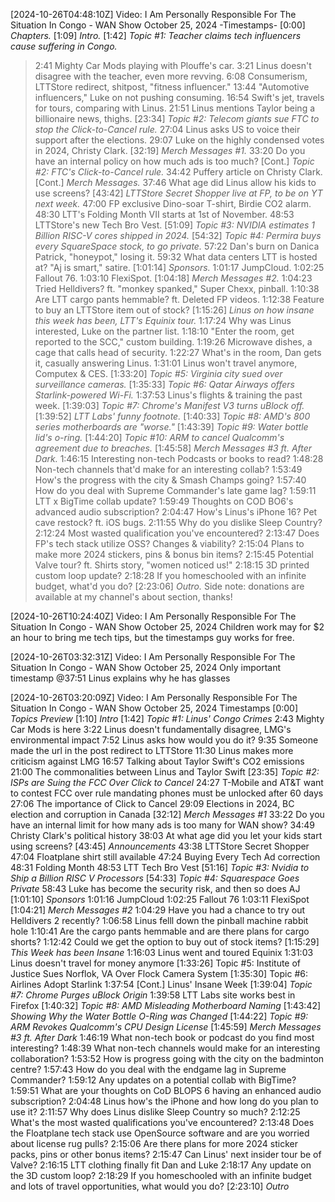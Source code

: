 [2024-10-26T04:48:10Z] Video: I Am Personally Responsible For The Situation In Congo - WAN Show October 25, 2024 
-Timestamps-
[0:00] *Chapters.*
[1:09] *Intro.*
[1:42] *Topic #1: Teacher claims tech influencers cause suffering in Congo.*
   > 2:41 Mighty Car Mods playing with Plouffe's car.
   > 3:21 Linus doesn't disagree with the teacher, even more revving.
   > 6:08 Consumerism, LTTStore redirect, shitpost, "fitness influencer."
   > 13:44 "Automotive influencers," Luke on not pushing consuming.
   > 16:54 Swift's jet, travels for tours, comparing with Linus.
   > 21:51 Linus mentions Taylor being a billionaire news, thighs.
[23:34] *Topic #2: Telecom giants sue FTC to stop the Click-to-Cancel rule.*
   > 27:04 Linus asks US to voice their support after the elections.
   > 29:07 Luke on the highly condensed votes in 2024, Christy Clark.
[32:19] *Merch Messages #1.*
   > 33:20 Do you have an internal policy on how much ads is too much?
[Cont.] *Topic #2: FTC's Click-to-Cancel rule.*
   > 34:42 Puffery article on Christy Clark.
[Cont.] *Merch Messages.*
   > 37:46 What age did Linus allow his kids to use screens?
[43:42] *LTTStore Secret Shopper live at FP, to be on YT next week.*
   > 47:00 FP exclusive Dino-soar T-shirt, Birdie CO2 alarm.
   > 48:30 LTT's Folding Month VII starts at 1st of November.
   > 48:53 LTTStore's new Tech Bro Vest.
[51:09] *Topic #3: NVIDIA estimates 1 Billion RISC-V cores shipped in 2024.*
[54:32] *Topic #4: Permira buys every SquareSpace stock, to go private.*
   > 57:22 Dan's burn on Danica Patrick, "honeypot," losing it.
   > 59:32 What data centers LTT is hosted at? "Aj is smart," satire.
[1:01:14] *Sponsors.*
   > 1:01:17 JumpCloud.
   > 1:02:25 Fallout 76.
   > 1:03:10 FlexiSpot.
[1:04:18] *Merch Messages #2.*
   > 1:04:23 Tried Helldivers? ft. "monkey spanked," Super Chexx, pinball.
   > 1:10:38 Are LTT cargo pants hemmable? ft. Deleted FP videos.
   > 1:12:38 Feature to buy an LTTStore item out of stock?
[1:15:26] *Linus on how insane this week has been, LTT's Equinix tour.*
   > 1:17:24 Why was Linus interested, Luke on the partner list.
   > 1:18:10 "Enter the room, get reported to the SCC," custom building.
   > 1:19:26 Microwave dishes, a cage that calls head of security.
   > 1:22:27 What's in the room, Dan gets it, casually answering Linus.
   > 1:31:01 Linus won't travel anymore, Computex & CES.
[1:33:20] *Topic #5: Virginia city sued over surveillance cameras.*
[1:35:33] *Topic #6: Qatar Airways offers Starlink-powered Wi-Fi.*
   > 1:37:53 Linus's flights & training the past week.
[1:39:03] *Topic #7: Chrome's Manifest V3 turns uBlock off.*
[1:39:52] *LTT Labs' funny footnote.*
[1:40:33] *Topic #8: AMD's 800 series motherboards are "worse."*
[1:43:39] *Topic #9: Water bottle lid's o-ring.*
[1:44:20] *Topic #10: ARM to cancel Qualcomm's agreement due to breaches.*
[1:45:58] *Merch Messages #3 ft. After Dark.*
   > 1:46:15 Interesting non-tech Podcasts or books to read?
   > 1:48:28 Non-tech channels that'd make for an interesting collab?
   > 1:53:49 How's the progress with the city & Smash Champs going?
   > 1:57:40 How do you deal with Supreme Commander's late game lag?
   > 1:59:11 LTT x BigTime collab update?
   > 1:59:49 Thoughts on COD BO6's advanced audio subscription?
   > 2:04:47 How's Linus's iPhone 16? Pet cave restock? ft. iOS bugs.
   > 2:11:55 Why do you dislike Sleep Country?
   > 2:12:24 Most wasted qualification you've encountered?
   > 2:13:47 Does FP's tech stack utilize OSS? Changes & viability?
   > 2:15:04 Plans to make more 2024 stickers, pins & bonus bin items?
   > 2:15:45 Potential Valve tour? ft. Shirts story, "women noticed us!"
   > 2:18:15 3D printed custom loop update?
   > 2:18:28 If you homeschooled with an infinite budget, what'd you do?
[2:23:06] *Outro.*
Side note: donations are available at my channel's about section, thanks!

[2024-10-26T10:24:40Z] Video: I Am Personally Responsible For The Situation In Congo - WAN Show October 25, 2024 
Children work may for $2 an hour to bring me tech tips, but the timestamps guy works for free.

[2024-10-26T03:32:31Z] Video: I Am Personally Responsible For The Situation In Congo - WAN Show October 25, 2024 
Only important timestamp @37:51 Linus explains why he has glasses

[2024-10-26T03:20:09Z] Video: I Am Personally Responsible For The Situation In Congo - WAN Show October 25, 2024 
Timestamps
[0:00] *Topics Preview*
[1:10] *Intro*
[1:42] *Topic #1: Linus' Congo Crimes*
   2:43 Mighty Car Mods is here
   3:22 Linus doesn't fundamentally disagree, LMG's environmental impact
   7:52 Linus asks how would you do it?
   9:35 Someone made the url in the post redirect to LTTStore
   11:30 Linus makes more criticism against LMG
   16:57 Talking about Taylor Swift's CO2 emissions
   21:00 The commonalities between Linus and Taylor Swift
[23:35] *Topic #2: ISPs are Suing the FCC Over Click to Cancel*
   24:27 T-Mobile and AT&T want to contest FCC over rule mandating phones must be unlocked after 60 days
   27:06 The importance of Click to Cancel
   29:09 Elections in 2024, BC election and corruption in Canada
[32:12] *Merch Messages #1*
   33:22 Do you have an internal limit for how many ads is too many for WAN show?
   34:49 Christy Clark's political history
   38:03 At what age did you let your kids start using screens?
[43:45] *Announcements*
   43:38 LTTStore Secret Shopper
   47:04 Floatplane shirt still available
   47:24 Buying Every Tech Ad correction
   48:31 Folding Month
   48:53 LTT Tech Bro Vest
[51:16] *Topic #3: Nvidia to Ship a Billion RISC V Processors*
[54:33] *Topic #4: Squarespace Goes Private*
   58:43 Luke has become the security risk, and then so does AJ
[1:01:10] *Sponsors*
   1:01:16 JumpCloud
   1:02:25 Fallout 76
   1:03:11 FlexiSpot
[1:04:21] *Merch Messages #2*
   1:04:29 Have you had a chance to try out Helldivers 2 recently?
   1:06:58 Linus felll down the pinball machine rabbit hole
   1:10:41 Are the cargo pants hemmable and are there plans for cargo shorts?
   1:12:42 Could we get the option to buy out of stock items?
[1:15:29] *This Week has been Insane*
   1:16:03 Linus went and toured Equinix
   1:31:03 Linus doesn't travel for money anymore
[1:33:26] Topic #5: Institute of Justice Sues Norflok, VA Over Flock Camera System
[1:35:30] Topic #6: Airlines Adopt Starlink
   1:37:54 [Cont.] Linus' Insane Week
[1:39:04] *Topic #7: Chrome Purges uBlock Origin*
   1:39:58 LTT Labs site works best in Firefox
[1:40:32] *Topic #8: AMD Misleading Motherboard Naming*
[1:43:42] *Showing Why the Water Bottle O-Ring was Changed*
[1:44:22] *Topic #9: ARM Revokes Qualcomm's CPU Design License*
[1:45:59] *Merch Messages #3 ft. After Dark*
   1:46:19 What non-tech book or podcast do you find most interesting?
   1:48:39 What non-tech channels would make for an interesting collaboration?
   1:53:52 How is progress going with the city on the badminton centre?
   1:57:43 How do you deal with the endgame lag in Supreme Commander?
   1:59:12 Any updates on a potential collab with BigTime?
   1:59:51 What are your thoughts on CoD BLOPS 6 having an enhanced audio subscription?
   2:04:48 Linus how's the iPhone and how long do you plan to use it?
   2:11:57 Why does Linus dislike Sleep Country so much?
   2:12:25 What's the most wasted qualifications you've encountered?
   2:13:48 Does the Floatplane tech stack use OpenSource software and are you worried about license rug pulls?
   2:15:06 Are there plans for more 2024 sticker packs, pins or other bonus items?
   2:15:47 Can Linus' next insider tour be of Valve?
   2:16:15 LTT clothing finally fit Dan and Luke
   2:18:17 Any update on the 3D custom loop?
   2:18:29 If you homeschooled with an infinite budget and lots of travel opportunities, what would you do?
[2:23:10] *Outro*

